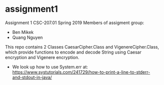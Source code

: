 # assignment1
Assignment 1 CSC-207.01 Spring 2019
Members of assigment group:
- Ben Mikek
- Quang Nguyen

This repo contains 2 Classes CaesarCipher.Class and VigenereCipher.Class, which provide functions to encode and decode String using Caesar encryption and Vigenere encryption.
- We look up how to use System.err at: https://www.systutorials.com/241729/how-to-print-a-line-to-stderr-and-stdout-in-java/
